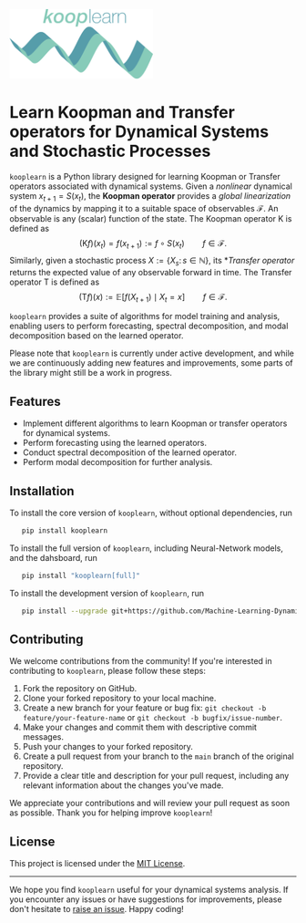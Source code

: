 <p align = "left">
  <img src="logo.svg" alt="SVG Image" style="width:50%;"/>
</p>

# Learn Koopman and Transfer operators for Dynamical Systems and Stochastic Processes

`kooplearn` is a Python library designed for learning Koopman or Transfer operators associated with dynamical systems. Given a _nonlinear_ dynamical system $x_{t + 1} = S(x_{t})$, the **Koopman operator** provides a _global linearization_ of the dynamics by mapping it to a suitable space of observables $\mathcal{F}$. An observable is any (scalar) function of the state. The Koopman operator $\mathsf{K}$ is defined as $$(\mathsf{K}f)(x_{t}) = f(x_{t + 1}) := f \circ S (x_t) \qquad f \in \mathcal{F}.$$
Similarly, given a stochastic process $X:= \{ X_{s} \colon s \in \mathbb{N}\}$, its **Transfer operator* returns the expected value of any observable forward in time. The Transfer operator $\mathsf{T}$ is defined as $$(\mathsf{T}f)(x) := \mathbb{E}\left[f(X_{t + 1}) \mid X_{t} = x \right] \qquad f \in \mathcal{F}.$$

`kooplearn` provides a suite of algorithms for model training and analysis, enabling users to perform forecasting, spectral decomposition, and modal decomposition based on the learned operator.

Please note that `kooplearn` is currently under active development, and while we are continuously adding new features and improvements, some parts of the library might still be a work in progress.

## Features

- Implement different algorithms to learn Koopman or transfer operators for dynamical systems.
- Perform forecasting using the learned operators.
- Conduct spectral decomposition of the learned operator.
- Perform modal decomposition for further analysis.
  
## Installation
To install the core version of `kooplearn`, without optional dependencies, run
```bash
   pip install kooplearn
```
To install the full version of `kooplearn`, including Neural-Network models, and the dahsboard, run
```bash
   pip install "kooplearn[full]"
```
To install the development version of `kooplearn`, run
```bash
   pip install --upgrade git+https://github.com/Machine-Learning-Dynamical-Systems/kooplearn.git
```
## Contributing

We welcome contributions from the community! If you're interested in contributing to `kooplearn`, please follow these steps:

1. Fork the repository on GitHub.
2. Clone your forked repository to your local machine.
3. Create a new branch for your feature or bug fix: `git checkout -b feature/your-feature-name` or `git checkout -b bugfix/issue-number`.
4. Make your changes and commit them with descriptive commit messages.
5. Push your changes to your forked repository.
6. Create a pull request from your branch to the `main` branch of the original repository.
7. Provide a clear title and description for your pull request, including any relevant information about the changes you've made.

We appreciate your contributions and will review your pull request as soon as possible. Thank you for helping improve `kooplearn`!

## License

This project is licensed under the [MIT License](LICENSE).

---

We hope you find `kooplearn` useful for your dynamical systems analysis. If you encounter any issues or have suggestions for improvements, please don't hesitate to [raise an issue](https://github.com/Machine-Learning-Dynamical-Systems/kooplearn/issues). Happy coding!

